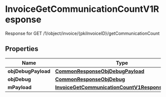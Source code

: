 

# InvoiceGetCommunicationCountV1Response

Response for GET /1/object/invoice/{pkiInvoiceID}/getCommunicationCount

## Properties

| Name | Type | Description | Notes |
|------------ | ------------- | ------------- | -------------|
|**objDebugPayload** | [**CommonResponseObjDebugPayload**](CommonResponseObjDebugPayload.md) |  |  |
|**objDebug** | [**CommonResponseObjDebug**](CommonResponseObjDebug.md) |  |  [optional] |
|**mPayload** | [**InvoiceGetCommunicationCountV1ResponseMPayload**](InvoiceGetCommunicationCountV1ResponseMPayload.md) |  |  |



